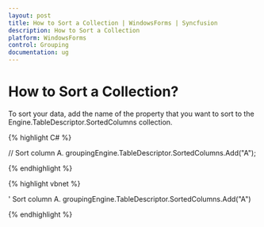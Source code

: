 ```yaml
---
layout: post
title: How to Sort a Collection | WindowsForms | Syncfusion
description: How to Sort a Collection
platform: WindowsForms
control: Grouping
documentation: ug
---
```

# How to Sort a Collection?

To sort your data, add the name of the property that you want to sort to the Engine.TableDescriptor.SortedColumns collection.

{% highlight C# %}
 
// Sort column A.
groupingEngine.TableDescriptor.SortedColumns.Add("A");
 
{% endhighlight %}

{% highlight vbnet %}
 
' Sort column A.
groupingEngine.TableDescriptor.SortedColumns.Add("A")

{% endhighlight %}